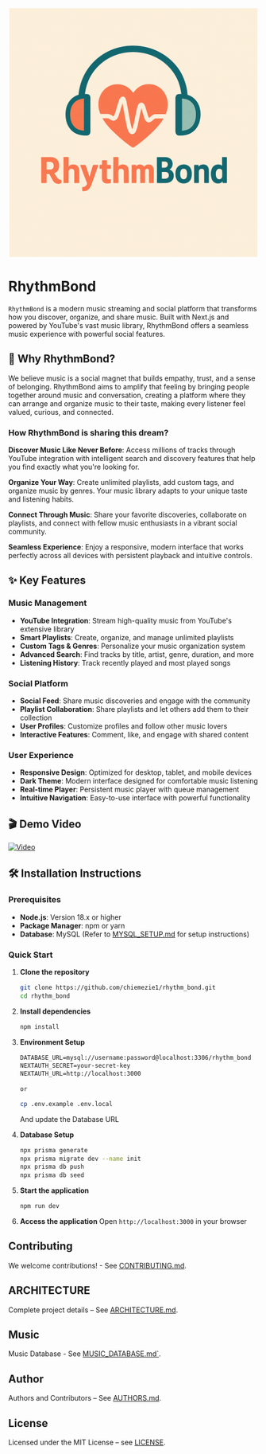 <div align="center">
  <img src="public/images/logo_with_name.png" alt="RhythmBond Logo" width="500"/>
</div>

# RhythmBond

`RhythmBond` is a modern music streaming and social platform that transforms how you discover, organize, and share music. Built with Next.js and powered by YouTube's vast music library, RhythmBond offers a seamless music experience with powerful social features.

## 🎵 Why RhythmBond?
We believe music is a social magnet that builds empathy, trust, and a sense of belonging. RhythmBond aims to amplify that feeling by bringing people together around music and conversation, creating a platform where they can arrange and organize music to their taste, making every listener feel valued, curious, and connected.

### How RhythmBond is sharing this dream?

**Discover Music Like Never Before**: Access millions of tracks through YouTube integration with intelligent search and discovery features that help you find exactly what you're looking for.

**Organize Your Way**: Create unlimited playlists, add custom tags, and organize music by genres. Your music library adapts to your unique taste and listening habits.

**Connect Through Music**: Share your favorite discoveries, collaborate on playlists, and connect with fellow music enthusiasts in a vibrant social community.

**Seamless Experience**: Enjoy a responsive, modern interface that works perfectly across all devices with persistent playback and intuitive controls.

## ✨ Key Features

### Music Management
- **YouTube Integration**: Stream high-quality music from YouTube's extensive library
- **Smart Playlists**: Create, organize, and manage unlimited playlists
- **Custom Tags & Genres**: Personalize your music organization system
- **Advanced Search**: Find tracks by title, artist, genre, duration, and more
- **Listening History**: Track recently played and most played songs

### Social Platform
- **Social Feed**: Share music discoveries and engage with the community
- **Playlist Collaboration**: Share playlists and let others add them to their collection
- **User Profiles**: Customize profiles and follow other music lovers
- **Interactive Features**: Comment, like, and engage with shared content

### User Experience
- **Responsive Design**: Optimized for desktop, tablet, and mobile devices
- **Dark Theme**: Modern interface designed for comfortable music listening
- **Real-time Player**: Persistent music player with queue management
- **Intuitive Navigation**: Easy-to-use interface with powerful functionality

## 🎬 Demo Video

[![Video](https://img.youtube.com/vi/M3xYfDrXIMQ/maxresdefault.jpg)](https://youtu.be/M3xYfDrXIMQ)

## 🛠️ Installation Instructions

### Prerequisites
- **Node.js**: Version 18.x or higher
- **Package Manager**: npm or yarn
- **Database**: MySQL (Refer to [MYSQL_SETUP.md](MYSQL_SETUP.md) for setup instructions)

### Quick Start

1. **Clone the repository**
   ```bash
   git clone https://github.com/chiemezie1/rhythm_bond.git
   cd rhythm_bond
   ```

2. **Install dependencies**
   ```bash
   npm install
   ```

3. **Environment Setup**

   ```env
   DATABASE_URL=mysql://username:password@localhost:3306/rhythm_bond
   NEXTAUTH_SECRET=your-secret-key
   NEXTAUTH_URL=http://localhost:3000
   ```
   `or`

   ```bash
   cp .env.example .env.local
   ```
   And update the Database URL

4. **Database Setup**
   ```bash
   npx prisma generate
   npx prisma migrate dev --name init
   npx prisma db push
   npx prisma db seed
   ```

5. **Start the application**
   ```bash
   npm run dev
   ```

6. **Access the application**
   Open `http://localhost:3000` in your browser



## Contributing
We welcome contributions! - See [CONTRIBUTING.md](CONTRIBUTING.md).

## ARCHITECTURE
Complete project details – See [ARCHITECTURE.md](ARCHITECTURE.md).

## Music
Music Database - See [MUSIC_DATABASE.md`](MUSIC_DATABASE.md).

## Author
Authors and Contributors – See [AUTHORS.md](AUTHORS.md).

## License
Licensed under the MIT License – see [LICENSE](LICENSE).

